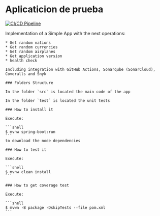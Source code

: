# Aplicaticion de prueba

[![CI/CD Pipeline](https://github.com/SantiagoCorrea1/lab-2-arqui/actions/workflows/build.yml/badge.svg)](https://github.com/SantiagoCorrea1/lab-2-arqui/actions/workflows/build.yml)

Implementation of a Simple App with the next operations:
    
	* Get random nations
	* Get random currencies
	* Get random airplanes
	* Get application version
	* health check
	
	Including integration with GitHub Actions, Sonarqube (SonarCloud), Coveralls and Snyk
	
	### Folders Structure
	
	In the folder `src` is located the main code of the app
	
	In the folder `test` is located the unit tests
	
	### How to install it
	
	Execute:
	
	```shell
	$ mvnw spring-boot:run
	```
	to download the node dependencies
	
	### How to test it
	
	Execute:
	
	```shell
	$ mvnw clean install
	```
	
	### How to get coverage test
	
	Execute:
	
	```shell
	$ mvwn -B package -DskipTests --file pom.xml
	```
